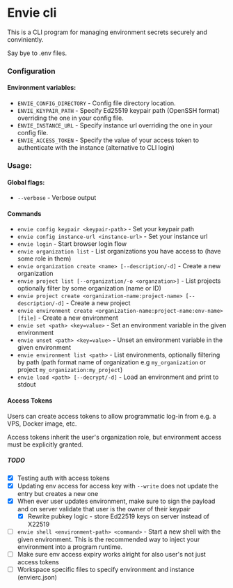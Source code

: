 # Envie cli

This is a CLI program for managing environment secrets securely and conviniently.

Say bye to .env files.

### Configuration

#### Environment variables:
- `ENVIE_CONFIG_DIRECTORY` - Config file directory location.
- `ENVIE_KEYPAIR_PATH` - Specify Ed25519 keypair path (OpenSSH format) overriding the one in your config file.
- `ENVIE_INSTANCE_URL` - Specify instance url overriding the one in your config file.
- `ENVIE_ACCESS_TOKEN` - Specify the value of your access token to authenticate with the instance (alternative to CLI login)

### Usage:

#### Global flags:

- `--verbose` - Verbose output

#### Commands
- `envie config keypair <keypair-path>` - Set your keypair path
- `envie config instance-url <instance-url>` - Set your instance url
- `envie login` - Start browser login flow
- `envie organization list` - List organizations you have access to (have some role in them)
- `envie organization create <name> [--description/-d]` - Create a new organization
- `envie project list [--organization/-o <organzation>]` - List projects optionally filter by some organization (name or ID)
- `envie project create <organization-name:project-name> [--description/-d]` - Create a new project
- `envie environment create <organization-name:project-name:env-name> [file]` - Create a new environment
- `envie set <path> <key=value>` - Set an environment variable in the given environment
- `envie unset <path> <key=value>` - Unset an environment variable in the given environment
- `envie environment list <path>` - List environments, optionally filtering by path (path format name of organization e.g `my_organization` or project `my_organization:my_project`)
- `envie load <path> [--decrypt/-d]` - Load an environment and print to stdout

#### Access Tokens

Users can create access tokens to allow programmatic log-in from e.g. a VPS, Docker image, etc.

Access tokens inherit the user's organization role, but environment access must be explicitly granted.

##### TODO
- [x] Testing auth with access tokens
- [x] Updating env access for access key with `--write` does not update the entry but creates a new one
- [x] When ever user updates environment, make sure to sign the payload and on server validate that user is the owner of their keypair
  - [x] Rewrite pubkey logic - store Ed22519 keys on server instead of X22519
- [ ] `envie shell <environment-path> <command>` - Start a new shell with the given environment. This is the recommended way to inject your environment into a program runtime.
- [ ] Make sure env access expiry works alright for also user's not just access tokens
- [ ] Workspace specific files to specify environment and instance (envierc.json)
